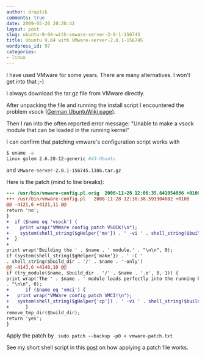 ```yaml
---
author: draptik
comments: true
date: 2009-05-26 20:20:42
layout: post
slug: ubuntu-9-04-with-vmware-server-2-0-1-156745
title: Ubuntu 9.04 with VMware-server-2.0.1-156745
wordpress_id: 97
categories:
- linux
---
```


I have used VMware for some years. There are many alternatives. I won't get into that ;-)

I always download the tar.gz file from VMware directly.

After unpacking the file and running the install script I encountered the problem vsock ([German UbuntuWiki page](http://wiki.ubuntuusers.de/VMware_Server_2#Konfiguration-des-vsock-Modul-schlaegt-fehl)).

Then I ran into the often reported error message: "Unable to make a vsock module that can be loaded in the running kernel"

I can confirm that patching vmware's configuration script works with
``` sh
$ uname -a
Linux golem 2.6.28-12-generic #43-Ubuntu
```
and
`VMware-server-2.0.1-156745.i386.tar.gz`

Here is the patch (mind to line breaks):
``` diff
--- /usr/bin/vmware-config.pl.orig	2008-11-28 12:06:35.641054086 +0100
+++ /usr/bin/vmware-config.pl	2008-11-28 12:30:38.593304082 +0100
@@ -4121,6 +4121,11 @@
return 'no';
}
+  if ($name eq 'vsock') {
+    print wrap("VMWare config patch VSOCK!\n");
+    system(shell_string($gHelper{'mv'}) . ' -vi ' . shell_string($build_dir . '/../Module.symvers') . ' ' . shell_string($build_dir . '/vsock-only/' ));
+  }
+
print wrap('Building the ' . $name . ' module.' . "\n\n", 0);
if (system(shell_string($gHelper{'make'}) . ' -C '
. shell_string($build_dir . '/' . $name . '-only')
@@ -4143,6 +4148,10 @@
if (try_module($name, $build_dir . '/' . $name . '.o', 0, 1)) {
print wrap('The ' . $name . ' module loads perfectly into the running kernel.'
. "\n\n", 0);
+      if ($name eq 'vmci') {
+	print wrap("VMWare config patch VMCI!\n");
+	system(shell_string($gHelper{'cp'}) . ' -vi ' . shell_string($build_dir.'/vmci-only/Module.symvers') . ' ' . shell_string($build_dir . '/../'));
+      }
remove_tmp_dir($build_dir);
return 'yes';
}
```

Apply the patch by
`
sudo patch --backup -p0 < vmware-patch.txt`

See my short shell script in this [post](http://draptik.wordpress.com/2009/05/21/creating-and-applying-a-patch-file/) on how applying a patch file works.
